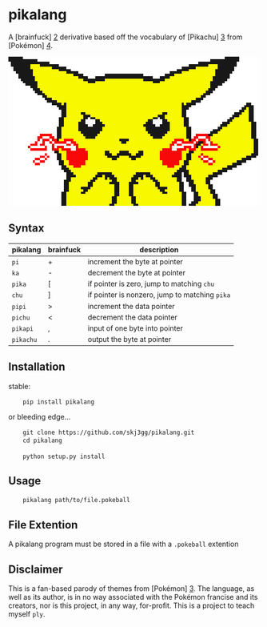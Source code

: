 pikalang
========
A [brainfuck] [2] derivative based off the vocabulary of [Pikachu] [3] from [Pokémon] [4].

![pikachu](images/shock.gif)


Syntax
------
| pikalang  | brainfuck | description                                    |
|-----------|-----------|------------------------------------------------|
| `pi`      | +         | increment the byte at pointer                  |
| `ka`      | -         | decrement the byte at pointer                  |
| `pika`    | [         | if pointer is zero, jump to matching `chu`     |
| `chu`     | ]         | if pointer is nonzero, jump to matching `pika` |
| `pipi`    | >         | increment the data pointer                     |
| `pichu`   | <         | decrement the data pointer                     |
| `pikapi`  | ,         | input of one byte into pointer                 |
| `pikachu` | .         | output the byte at pointer                     |


Installation
------------
stable:
```shell
	pip install pikalang
```

or bleeding edge...
```shell
	git clone https://github.com/skj3gg/pikalang.git
	cd pikalang

	python setup.py install
```


Usage
-----
```shell
	pikalang path/to/file.pokeball
```


File Extention
--------------
A pikalang program must be stored in a file with a `.pokeball` extention


Disclaimer
----------
This is a fan-based parody of themes from [Pokémon] [3]. The language,
as well as its author, is in no way associated with the Pokémon francise
and its creators, nor is this project, in any way, for-profit. This is a
project to teach myself `ply`. 

[1]: http://esolangs.org/wiki/Pikalang
[2]: http://en.wikipedia.org/wiki/Brainfuck "Brainfuck"
[3]: https://www.google.com/search?q=pikachu&tbm=isch "Pikachu"
[4]: http://www.pokemon.com/ "Pokémon"

